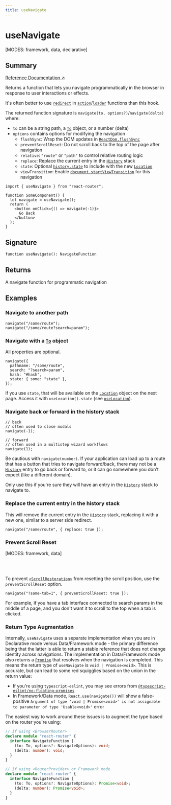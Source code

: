 ```yaml
---
title: useNavigate
---
```


# useNavigate

<!--
⚠️ ⚠️ IMPORTANT ⚠️ ⚠️ 

Thank you for helping improve our documentation!

This file is auto-generated from the JSDoc comments in the source
code, so please edit the JSDoc comments in the file below and this
file will be re-generated once those changes are merged.

https://github.com/remix-run/react-router/blob/main/packages/react-router/lib/hooks.tsx
-->

[MODES: framework, data, declarative]

## Summary

[Reference Documentation ↗](https://api.reactrouter.com/v7/functions/react_router.useNavigate.html)

Returns a function that lets you navigate programmatically in the browser in
response to user interactions or effects.

It's often better to use [`redirect`](../utils/redirect) in [`action`](../../start/framework/route-module#action)/[`loader`](../../start/framework/route-module#loader)
functions than this hook.

The returned function signature is `navigate(to, options?)`/`navigate(delta)` where:

* `to` can be a string path, a [`To`](https://api.reactrouter.com/v7/types/react_router.To.html) object, or a number (delta)
* `options` contains options for modifying the navigation
  * `flushSync`: Wrap the DOM updates in [`ReactDom.flushSync`](https://react.dev/reference/react-dom/flushSync)
  * `preventScrollReset`: Do not scroll back to the top of the page after navigation
  * `relative`: `"route"` or `"path"` to control relative routing logic
  * `replace`: Replace the current entry in the [`History`](https://developer.mozilla.org/en-US/docs/Web/API/History) stack
  * `state`: Optional [`history.state`](https://developer.mozilla.org/en-US/docs/Web/API/History/state) to include with the new [`Location`](https://api.reactrouter.com/v7/interfaces/react_router.Location.html)
  * `viewTransition`: Enable [`document.startViewTransition`](https://developer.mozilla.org/en-US/docs/Web/API/Document/startViewTransition) for this navigation

```tsx
import { useNavigate } from "react-router";

function SomeComponent() {
  let navigate = useNavigate();
  return (
    <button onClick={() => navigate(-1)}>
      Go Back
    </button>
  );
}
```

## Signature

```tsx
function useNavigate(): NavigateFunction
```

## Returns

A navigate function for programmatic navigation

## Examples

### Navigate to another path

```tsx
navigate("/some/route");
navigate("/some/route?search=param");
```

### Navigate with a [`To`](https://api.reactrouter.com/v7/types/react_router.To.html) object

All properties are optional.

```tsx
navigate({
  pathname: "/some/route",
  search: "?search=param",
  hash: "#hash",
  state: { some: "state" },
});
```

If you use `state`, that will be available on the [`Location`](https://api.reactrouter.com/v7/interfaces/react_router.Location.html) object on
the next page. Access it with `useLocation().state` (see [`useLocation`](../hooks/useLocation)).

### Navigate back or forward in the history stack

```tsx
// back
// often used to close modals
navigate(-1);

// forward
// often used in a multistep wizard workflows
navigate(1);
```

Be cautious with `navigate(number)`. If your application can load up to a
route that has a button that tries to navigate forward/back, there may not be
a [`History`](https://developer.mozilla.org/en-US/docs/Web/API/History)
entry to go back or forward to, or it can go somewhere you don't expect
(like a different domain).

Only use this if you're sure they will have an entry in the [`History`](https://developer.mozilla.org/en-US/docs/Web/API/History)
stack to navigate to.

### Replace the current entry in the history stack

This will remove the current entry in the [`History`](https://developer.mozilla.org/en-US/docs/Web/API/History)
stack, replacing it with a new one, similar to a server side redirect.

```tsx
navigate("/some/route", { replace: true });
```

### Prevent Scroll Reset

[MODES: framework, data]

<br/>
<br/>

To prevent [`<ScrollRestoration>`](../components/ScrollRestoration) from resetting
the scroll position, use the `preventScrollReset` option.

```tsx
navigate("?some-tab=1", { preventScrollReset: true });
```

For example, if you have a tab interface connected to search params in the
middle of a page, and you don't want it to scroll to the top when a tab is
clicked.

### Return Type Augmentation

Internally, `useNavigate` uses a separate implementation when you are in
Declarative mode versus Data/Framework mode - the primary difference being
that the latter is able to return a stable reference that does not change
identity across navigations. The implementation in Data/Framework mode also
returns a [`Promise`](https://developer.mozilla.org/en-US/docs/Web/JavaScript/Reference/Global_Objects/Promise)
that resolves when the navigation is completed. This means the return type of
`useNavigate` is `void | Promise<void>`. This is accurate, but can lead to
some red squigglies based on the union in the return value:

- If you're using `typescript-eslint`, you may see errors from
  [`@typescript-eslint/no-floating-promises`](https://typescript-eslint.io/rules/no-floating-promises)
- In Framework/Data mode, `React.use(navigate())` will show a false-positive
  `Argument of type 'void | Promise<void>' is not assignable to parameter of
  type 'Usable<void>'` error

The easiest way to work around these issues is to augment the type based on the
router you're using:

```ts
// If using <BrowserRouter>
declare module "react-router" {
  interface NavigateFunction {
    (to: To, options?: NavigateOptions): void;
    (delta: number): void;
  }
}

// If using <RouterProvider> or Framework mode
declare module "react-router" {
  interface NavigateFunction {
    (to: To, options?: NavigateOptions): Promise<void>;
    (delta: number): Promise<void>;
  }
}
```

